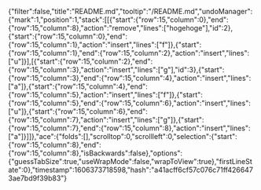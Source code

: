 {"filter":false,"title":"README.md","tooltip":"/README.md","undoManager":{"mark":1,"position":1,"stack":[[{"start":{"row":15,"column":0},"end":{"row":15,"column":8},"action":"remove","lines":["hogehoge"],"id":2},{"start":{"row":15,"column":0},"end":{"row":15,"column":1},"action":"insert","lines":["f"]},{"start":{"row":15,"column":1},"end":{"row":15,"column":2},"action":"insert","lines":["u"]}],[{"start":{"row":15,"column":2},"end":{"row":15,"column":3},"action":"insert","lines":["g"],"id":3},{"start":{"row":15,"column":3},"end":{"row":15,"column":4},"action":"insert","lines":["a"]},{"start":{"row":15,"column":4},"end":{"row":15,"column":5},"action":"insert","lines":["f"]},{"start":{"row":15,"column":5},"end":{"row":15,"column":6},"action":"insert","lines":["u"]},{"start":{"row":15,"column":6},"end":{"row":15,"column":7},"action":"insert","lines":["g"]},{"start":{"row":15,"column":7},"end":{"row":15,"column":8},"action":"insert","lines":["a"]}]]},"ace":{"folds":[],"scrolltop":0,"scrollleft":0,"selection":{"start":{"row":15,"column":8},"end":{"row":15,"column":8},"isBackwards":false},"options":{"guessTabSize":true,"useWrapMode":false,"wrapToView":true},"firstLineState":0},"timestamp":1606373718598,"hash":"a41acff6cf57c076c71ff4266473ae7bd9f39b83"}